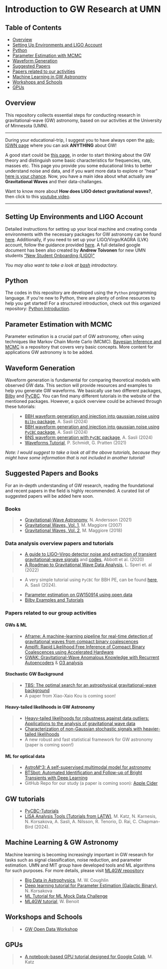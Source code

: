 # Introduction to GW Research at UMN

## Table of Contents
- [Overview](#overview)
- [Setting Up Environments and LIGO Account](#setting-up-environments-and-ligo-account)
- [Python](#python)
- [Parameter Estimation with MCMC](#parameter-estimation-with-mcmc)
- [Waveform Generation](#waveform-generation)
- [Suggested Papers](#suggested-papers-and-books)
- [Papers related to our activities](#papers-related-to-our-group-activities)
- [Machine Learning in GW Astronomy](#machine-learning-in-gw-astronomy)
- [Workshops and Schools](#Workshops-and-Schools)
- [GPUs](#GPUs)

## Overview
This repository collects essential steps for conducting research in gravitational-wave (GW) astronomy, based on our activities at the University of Minnesota (UMN).
******************
During your educational-trip, I suggest you to have always open the [ask-IGWN page](https://ask.igwn.org/) where you can ask **ANYTHING** about GW!

A good start could be [this page](https://www.gw-openscience.org/path/), in order to start thinking about the GW theory and distinguish some basic characteristics for frequencies, rate, masses etc. This page you provide you some educational links to better understand noise and data, and if you want more data to explore or "hear" [here is your chance](https://labcit.ligo.caltech.edu/~jkanner/aapt/web/resources.html). Now, you have a main idea about what actually are **Gravitational Waves** and their data-challanges.

Want to know more about **How does LIGO detect gravitational waves?**, then click to this [youtube video](https://www.youtube.com/watch?v=X7RJHxeCulY&ab_channel=CraigCahillane).
*********************
## Setting Up Environments and LIGO Account

Detailed instructions for setting up your local machine and creating conda environments with the necessary packages for GW astronomy can be found [here](https://github.com/asasli/gw-intro-umn/blob/main/set_up.md). Additionally, if you need to set up your LIGO/Virgo/KAGRA (LVK) account, follow the guidance provided [here](https://github.com/asasli/gw-intro-umn/blob/main/lvk_account.md). A full detailed google document has been also created by **Andrew Toivonen** for new UMN students ["New Student Onboarding (LIGO)"](https://docs.google.com/document/d/1yelxiE51AHvz1laxDhnbE5thR6ca5b2Am_drCGGpnFY/edit?tab=t.0)

*You may also want to take a look at [bash](https://github.com/asasli/gw-intro-umn/blob/main/bash_intro.md) introdactory.*

## Python

The codes in this repository are developed using the `Python` programming language. If you're new to Python, there are plenty of online resources to help you get started! For a structured introduction, check out this organized repository: [Python Introduction](https://github.com/asasli/Python_Intro_AUTh).

## Parameter Estimation with MCMC

Parameter estimation is a crucial part of GW astronomy, often using techniques like Markov Chain Monte Carlo (MCMC). [Bayesian Inference and MCMC](https://github.com/asasli/BayesMCMC) is a repository that covers very basic concepts. More content for applications GW astronomy is to be added.

## Waveform Generation

Waveform generation is fundamental for comparing theoretical models with observed GW data. This section will provide resources and examples to help you generate GW waveforms. We basically use two different packages, [Bilby](https://lscsoft.docs.ligo.org/bilby/) and [PyCBC](https://pycbc.org/pycbc/latest/html/index.html#). You can find many different tutorials in the website of the mentioned packages. However, a quick overview could be achieved through these tutorials:

> - [BBH waveform generation and injection into gaussian noise using ```Bilby``` package](https://github.com/asasli/gw-intro-umn/blob/main/https://github.com/asasli/gw-intro-umn/blob/main/BBH-Bilby_plus_injection.ipynb), A. Sasli (2024)
> - [BBH waveform generation and injection into gaussian noise using ```PyCBC``` package](https://github.com/asasli/gw-intro-umn/blob/main/BBH-PyCBC_plus_injection.ipynb), A. Sasli (2024)
> - [BNS waveform generation with ```PyCBC``` package](https://github.com/asasli/gw-intro-umn/blob/main/BNS-PyCBC.ipynb), A. Sasli (2024)
> - [Waveforms Tutorial](https://github.com/PatriciaSchmidt/GWATUT-waveforms), P. Schmidt, G. Pratten (2021)

*Note: I would suggest to take a look at all the above tutorials, because they might have some information that is not included in another tutorial!*

## Suggested Papers and Books

For an in-depth understanding of GW research, reading the foundational and recent papers in the field is highly recommended. A curated list of suggested papers will be added here soon.

### Books

> - [Gravitational-Wave Astronomy](https://global.oup.com/academic/product/gravitational-wave-astronomy-9780198568032?cc=gr&lang=en&), N. Andersson (2021)
> - [Gravitational Waves, Vol. 1](https://oxford.universitypressscholarship.com/view/10.1093/acprof:oso/9780198570745.001.0001/acprof-9780198570745), M. Maggiore (2007)
> - [Gravitational Waves, Vol. 2](https://oxford.universitypressscholarship.com/view/10.1093/oso/9780198570899.001.0001/oso-9780198570899), M. Maggiore (2018)

### Data analysis overview papers and tutorials
> - [A guide to LIGO–Virgo detector noise and extraction of transient gravitational-wave signals](https://iopscience.iop.org/article/10.1088/1361-6382/ab685e) and [codes](https://github.com/gw-odw/Data-Guide-Paper), Abbott et al. (2020)
> - [A Roadmap to Gravitational Wave Data Analysis](https://www.nature.com/articles/s41550-022-01849-y), L. Speri et. al (2022)

> - A very simple tutorial using ```PyCBC``` for BBH PE, can be found [here](https://github.com/asasli/gw-intro-umn/blob/main/data_analysis/BBH_Signal_Injection_and_Recovery_Tutorial.ipynb), A. Sasli (2024).

> - [Parameter estimation on GW150914 using open data](https://colab.research.google.com/github/gw-odw/odw-2019/blob/master/Day_2/Tuto_2.4_Parameter_estimation_for_compact_object_mergers.ipynb)
> - [Bilby Examples and Tutorials](https://git.ligo.org/lscsoft/bilby/-/tree/master/examples)

### Papers related to our group activities
#### GWs & ML
> - [Aframe: A machine-learning pipeline for real-time detection of gravitational waves from compact binary coalescences](https://arxiv.org/html/2403.18661v1)
> - [Amplfi: Rapid Likelihood Free Inference of Compact Binary
Coalescences using Accelerated Hardware](https://arxiv.org/abs/2407.19048)
> - [GWAK: Gravitational-Wave Anomalous Knowledge with Recurrent Autoencoders](https://arxiv.org/abs/2309.11537) & [O3 analysis](https://arxiv.org/pdf/2412.19883)

#### Stochastic GW Background
> - [TBS: The optimal search for an astrophysical gravitational-wave background](https://arxiv.org/abs/1712.00688)
> - A paper from Xiao-Xaio Kou is coming soon!

#### Heavy-tailed likelihoods in GW Astronomy
> - [Heavy-tailed likelihoods for robustness against data outliers: Applications to the analysis of gravitational wave data](https://arxiv.org/abs/2305.04709)
> - [Characterization of non-Gaussian stochastic signals with heavier-tailed likelihoods](https://arxiv.org/abs/2410.14354)
> - A new robust and fast statistical framework for GW astronomy (paper is coming soon!)

#### ML for optical data
> - [AstroM^3: A self-supervised multimodal model for astronomy](https://arxiv.org/abs/2411.08842)
> - [BTSbot: Automated Identification and Follow-up of Bright Transients with Deep Learning](https://iopscience.iop.org/article/10.3847/1538-4357/ad5666)
> - GitHub Repo for our study (a paper is coming soon): [Apple Cider](https://github.com/ajunell/AppleCider)

## GW tutorials
> - [PyCBC-Tutorials](https://github.com/gwastro/PyCBC-Tutorials/tree/master/tutorial)
> - [LISA Analysis Tools (Tutorials from LATW)](https://github.com/mikekatz04/LATW/tree/main), M. Katz, N. Karnesis, N. Korsakova, A. Sasli, A. Nilsson, R. Tenorio, D. Rai, C. Chapman-Bird (2024).

## Machine Learning \& GW Astronomy

Machine learning is becoming increasingly important in GW research for tasks such as signal classification, noise reduction, and parameter estimation. UMN and MIT group have developed tools and ML algorithms for such purposes. For more details, please visit [ML4GW repository](https://github.com/ML4GW)

> - [Big Data in Astrophysics](https://github.com/mcoughlin/ast8581_2025_Spring), M. W. Coughlin
> - [Deep learning tutorial for Parameter Estimation (Galactic Binary)](https://github.com/NataliaKor/tutorial), N. Korsakova
> - [ML Tutorial for ML Mock Data Challenge](https://github.com/gwastro/ml-mock-data-challenge-1/tree/master/tutorials/Machine%20Learning)
> - [ML4GW tutorial](https://github.com/wbenoit26/ml4gw_tutorial), W. Benoit

## Workshops and Schools

> - [GW Open Data Workshop](https://github.com/gw-odw)


## GPUs
> - [A notebook-based GPU tutorial designed for Google Colab](https://github.com/mikekatz04/GPU_and_GWs_Tutorial), M. Katz
